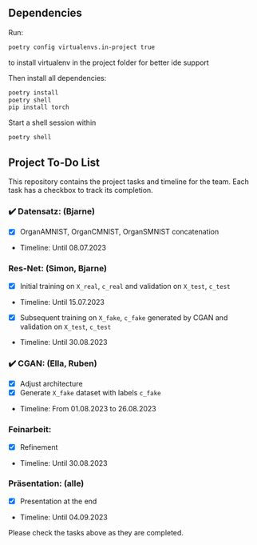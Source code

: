 ## Dependencies

Run:

```bash
poetry config virtualenvs.in-project true
```

to install virtualenv in the project folder for better ide support

Then install all dependencies:

```bash
poetry install
poetry shell
pip install torch
```

Start a shell session within

```bash
poetry shell
```

## Project To-Do List

This repository contains the project tasks and timeline for the team. Each task has a checkbox to track its completion.

### ✔️ Datensatz: (Bjarne)
- [x] OrganAMNIST, OrganCMNIST, OrganSMNIST concatenation
- Timeline: Until 08.07.2023

### Res-Net: (Simon, Bjarne)
- [x] Initial training on `X_real`, `c_real` and validation on `X_test`, `c_test`
- Timeline: Until 15.07.2023
- [x] Subsequent training on `X_fake`, `c_fake` generated by CGAN and validation on `X_test`, `c_test`
- Timeline: Until 30.08.2023


### ✔️ CGAN: (Ella, Ruben)
- [x] Adjust architecture
- [x] Generate `X_fake` dataset with labels `c_fake`
- Timeline: From 01.08.2023 to 26.08.2023

### Feinarbeit:
- [x] Refinement
- Timeline: Until 30.08.2023

### Präsentation: (alle)
- [x] Presentation at the end
- Timeline: Until 04.09.2023

Please check the tasks above as they are completed.
